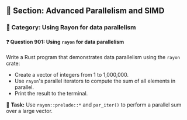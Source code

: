 ## 📘 Section: Advanced Parallelism and SIMD
### 🔹 Category: Using Rayon for data parallelism
#### ❓ Question 901: Using `rayon` for data parallelism

Write a Rust program that demonstrates data parallelism using the `rayon` crate:

- Create a vector of integers from 1 to 1,000,000.
- Use `rayon`'s parallel iterators to compute the sum of all elements in parallel.
- Print the result to the terminal.

🔧 **Task:** Use `rayon::prelude::*` and `par_iter()` to perform a parallel sum over a large vector.
